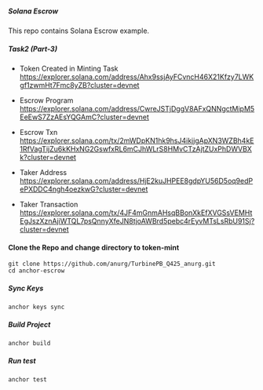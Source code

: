 ##### Solana Escrow

This repo contains Solana Escrow example.

##### Task2 (Part-3)
- Token Created in Minting Task 
https://explorer.solana.com/address/Ahx9ssjAyFCvncH46X21Kfzy7LWKgf1zwmHt7Fmc8yZB?cluster=devnet 

- Escrow Program
https://explorer.solana.com/address/CwreJSTjDggV8AFxQNNgctMipM5EeEwS7ZzAEsYQGAmC?cluster=devnet 

- Escrow Txn
https://explorer.solana.com/tx/2mWDpKN1hk9hsJ4ikjjgApXN3WZBh4kE1RfVagTijZu6kKHxNG2GswfxRL6mCJhWLrS8HMvCTzAjtZUxPhDWVBXk?cluster=devnet

- Taker Address
https://explorer.solana.com/address/HjE2kuJHPEE8gdpYU56D5oq9edPePXDDC4ngh4oezkwG?cluster=devnet 

- Taker Transaction 
https://explorer.solana.com/tx/4JF4mGnmAHsqBBonXkEfXVGSsVEMHtEgJszXznAjiWTQL7psQnnyXfeJN8tjoAWBrd5pebc4rEyvMTsLsRbU91Sj?cluster=devnet

#### Clone the Repo and change directory to token-mint

```
git clone https://github.com/anurg/TurbinePB_Q425_anurg.git
cd anchor-escrow
```

##### Sync Keys

```
anchor keys sync
```

##### Build Project

```
anchor build
```

##### Run test

```
anchor test
```
